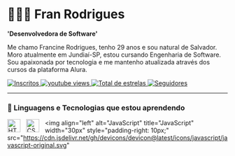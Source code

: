 # 👩🏽‍💻 Fran Rodrigues

**'Desenvolvedora de Software'**

 Me chamo Francine Rodrigues, tenho 29 anos e sou natural de Salvador. Moro atualmente em Jundiaí-SP, estou cursando Engenharia de Software. Sou apaixonada por tecnologia e me mantenho atualizada através dos cursos da plataforma Alura.  

 <p align="left">
      <a href="https://www.youtube.com/@dev_fran">
            <img 
                alt="Inscritos"
                title="Inscreva-se" 
                src="https://custom-icon-badges.demolab.com/youtube/channel/subscribers/UCz9D4wHaXfimINCIcZkvDWw?color=%23E05D44&label=Inscreva-se&logo=video&logoColor=white&style=for-the-badge&labelColor=CE4630"
                />
    </a> 
      <a href="https://www.youtube.com/@dev_fran">
         <img 
            alt="youtube views" 
            title="YouTube views" 
            src="https://custom-icon-badges.demolab.com/youtube/channel/views/UCz9D4wHaXfimINCIcZkvDWw?color=%23E1AD0E&logo=eye&logoColor=white&style=for-the-badge&labelColor=C79600"/>
    </a> 
             <a href="https://github.com/Francinerodriguess?tab=repositories&sort=stargazers">
         <img 
         alt="Total de estrelas" 
         title="Total de estrelas GitHub" 
         src="https://custom-icon-badges.demolab.com/github/stars/Francinerodriguess?color=55960c&style=for-the-badge&labelColor=488207&logo=star&label=estrelas"/>
    </a>
      <a href="https://github.com/Francinerodriguess">
         <img 
         alt="Seguidores" 
         title="Me siga no Github" 
         src="https://custom-icon-badges.demolab.com/github/followers/Francinerodriguess?color=236ad3&labelColor=1155ba&style=for-the-badge&logo=Github&label=seguidoreS&logoColor=white"
         />
    </a>  
</p>

---

### 🤖 Linguagens e Tecnologias que estou aprendendo


<img 
    align="left" 
    alt="HTML"
    title="HTML" 
    width="30px" 
    style="padding-right: 10px;"    
    src="https://cdn.jsdelivr.net/gh/devicons/devicon@latest/icons/html5/html5-original.svg" 
/>


<img 
    align="left" 
    alt="CSS" 
    title="CSS"
    width="30px" 
    style="padding-right: 10px;" 
    src="https://cdn.jsdelivr.net/gh/devicons/devicon@latest/icons/css3/css3-original.svg" 
/>
<img 
    align="left" 
    alt="JavaScript" 
    title="JavaScript"
    width="30px" 
    style="padding-right: 10px;" 
    src="https://cdn.jsdelivr.net/gh/devicons/devicon@latest/icons/javascript/javascript-original.svg" 


 
   
     
